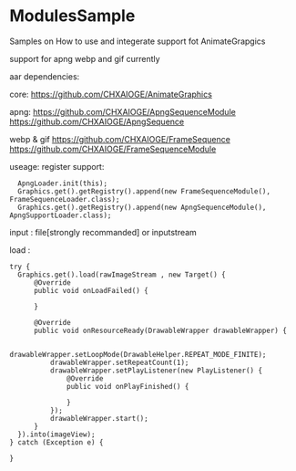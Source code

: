 # ModulesSample
Samples on How to use and integerate support fot AnimateGrapgics


support for apng webp and gif currently

aar dependencies:

core:
  https://github.com/CHXAIOGE/AnimateGraphics

apng:
  https://github.com/CHXAIOGE/ApngSequenceModule
  https://github.com/CHXAIOGE/ApngSequence

webp & gif 
  https://github.com/CHXAIOGE/FrameSequence
  https://github.com/CHXAIOGE/FrameSequenceModule

useage:
register support:

      ApngLoader.init(this);
      Graphics.get().getRegistry().append(new FrameSequenceModule(), FrameSequenceLoader.class);
      Graphics.get().getRegistry().append(new ApngSequenceModule(), ApngSupportLoader.class);

input : 
  file[strongly recommanded] or inputstream 

load :

    try {
      Graphics.get().load(rawImageStream , new Target() {
          @Override
          public void onLoadFailed() {
              
          }

          @Override
          public void onResourceReady(DrawableWrapper drawableWrapper) {
             
              drawableWrapper.setLoopMode(DrawableHelper.REPEAT_MODE_FINITE);
              drawableWrapper.setRepeatCount(1);
              drawableWrapper.setPlayListener(new PlayListener() {
                  @Override
                  public void onPlayFinished() {

                  }
              });
              drawableWrapper.start();
          }
      }).into(imageView);
    } catch (Exception e) {

    }
